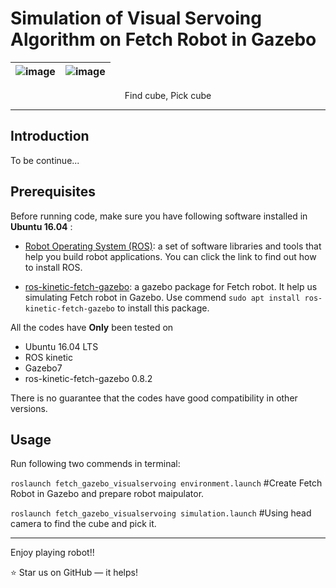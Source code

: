 # Simulation of Visual Servoing Algorithm on Fetch Robot in Gazebo

|![image](https://github.com/JiadingWen/Manipulator_FetchRobot/blob/master/img/ScreenShot1.gif)|![image](https://github.com/JiadingWen/Manipulator_FetchRobot/blob/master/img/ScreenShot2.gif)|
| - | :-: |

<p align="center">Find cube, Pick cube</p>

***

## Introduction

To be continue...

## Prerequisites
Before running code, make sure you have following software installed in **Ubuntu 16.04** :

* [Robot Operating System (ROS)](https://www.ros.org/): a set of software libraries and tools that help you build robot applications. You can click the link to find out how to install ROS. 

* [ros-kinetic-fetch-gazebo](http://ros.org/wiki/fetch_gazebo): a gazebo package for Fetch robot. It help us simulating Fetch robot in Gazebo. Use commend `sudo apt install ros-kinetic-fetch-gazebo` to install this package.



All the codes have **Only** been tested on 
* Ubuntu 16.04 LTS 
* ROS kinetic
* Gazebo7
* ros-kinetic-fetch-gazebo 0.8.2

There is no guarantee that the codes have good compatibility in other versions. 


## Usage

Run following two commends in terminal:

`roslaunch fetch_gazebo_visualservoing environment.launch` 
#Create Fetch Robot in Gazebo and prepare robot maipulator.

`roslaunch fetch_gazebo_visualservoing simulation.launch` #Using head camera to find the cube and pick it.


***

Enjoy playing robot!!

:star: Star us on GitHub — it helps! 
